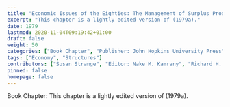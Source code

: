 ```yaml
---
title: "Economic Issues of the Eighties: The Management of Surplus Productive Capacity"
excerpt: "This chapter is a lightly edited version of (1979a)."
date: 1979
lastmod: 2020-11-04T09:19:42+01:00
draft: false
weight: 50
categories: ["Book Chapter", "Publisher: John Hopkins University Press"]
tags: ["Economy", "Structures"]
contributors: ["Susan Strange", "Editor: Nake M. Kamrany", "Richard H. Day"]
pinned: false
homepage: false
---
```


Book Chapter: This chapter is a lightly edited version of (1979a).